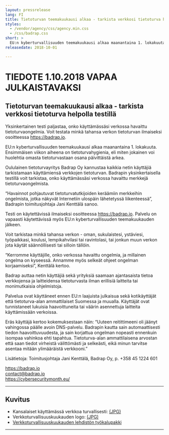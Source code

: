 ```yaml
---
layout: pressrelease
lang: FI
title: Tietoturvan teemakuukausi alkaa - tarkista verkkosi tietoturva helpolla testillä
styles:
  - /vendor/agency/css/agency.min.css
  - /css/badrap.css
short: >
  EU:n kyberturvallisuuden teemakuukausi alkaa maanantaina 1. lokakuuta. Ensimmäisen viikon aiheena on tietoturvahygienia, eli miten jokainen voi huolehtia omasta tietoturvastaan osana päivittäistä arkea. Oululainen tietoturvayritys Badrap Oy kannustaa kaikkia netin käyttäjiä tarkistamaan käyttämiensä verkkojen tietoturvan.
releasedate: 2018-10-01

---
```


# TIEDOTE 1.10.2018 VAPAA JULKAISTAVAKSI

## Tietoturvan teemakuukausi alkaa - tarkista verkkosi tietoturva helpolla testillä

Yksinkertainen testi paljastaa, onko käyttämässäsi verkossa havaittu tietoturvaongelmia. Voit testata minkä tahansa verkon tietoturvan ilmaiseksi osoitteessa <https://badrap.io>.

EU:n kyberturvallisuuden teemakuukausi alkaa maanantaina 1. lokakuuta. Ensimmäisen viikon aiheena on tietoturvahygienia, eli miten jokainen voi huolehtia omasta tietoturvastaan osana päivittäistä arkea.

Oululainen tietoturvayritys Badrap Oy kannustaa kaikkia netin käyttäjiä tarkistamaan käyttämiensä verkkojen tietoturvan. Badrapin yksinkertaisella testillä voit tarkistaa, onko käyttämässäsi verkossa havaittu merkkejä tietoturvaongelmista.

“Havainnot pohjautuvat tietoturvatutkijoiden keräämiin merkkeihin ongelmista, jotka näkyvät Internetiin ulospäin lähetetyssä liikenteessä”, Badrapin toimitusjohtaja Jani Kenttälä sanoo.

Testi on käytettävissä ilmaiseksi osoitteessa <https://badrap.io>. Palvelu on vapaasti käytettävissä myös EU:n kyberturvallisuuden teemakuukauden jälkeen.

Voit tarkistaa minkä tahansa verkon - oman, sukulaistesi, ystäviesi, työpaikkasi, koulusi, lempikahvilasi tai ravintolasi, tai jonkun muun verkon jota käytät säännöllisesti tai silloin tällöin.

“Kerromme käyttäjille, onko verkossa havaittu ongelmia, ja millainen ongelma on kyseessä. Annamme myös selkeät ohjeet ongelman korjaamiseksi”, Kenttälä kertoo.

Badrap auttaa netin käyttäjiä sekä yrityksiä saamaan ajantasaista tietoa verkkojensa ja laitteidensa tietoturvasta ilman erillisiä laitteita tai monimutkaisia ohjelmistoja.

Palvelua ovat käyttäneet ennen EU:n laajuista julkaisua sekä kotikäyttäjät että tietoturva-alan ammattilaiset Suomessa ja muualla. Käyttäjät ovat tunnistaneet lukuisia haavoittuneita tai väärin asennettuja laitteita käyttämissään verkoissa.

Eräs käyttäjä kertoo kokemuksestaan näin: “Uuteen reitittimeeni oli jäänyt vahingossa päälle avoin DNS-palvelu. Badrapin kautta sain automaattisesti tiedon haavoittuvuudesta, ja sain korjattua ongelman nopeasti ennenkuin isompaa vahinkoa ehti tapahtua. Tietoturva-alan ammattilaisena arvostan että saan tiedot virheistä välittömästi ja selkeästi, eikä minun tarvitse asentaa mitään ylimääräistä verkkooni.”

Lisätietoja:
Toimitusjohtaja Jani Kenttälä, Badrap Oy, p. +358 45 1224 601

<https://badrap.io><br>
contact@badrap.io<br>
<https://cybersecuritymonth.eu/>

----
## Kuvitus

* Kansalaiset käyttämässä verkkoa turvallisesti: [(JPG)](/press/cartoon.jpg)
* Verkkoturvallisuuskuukauden logo: [(JPG)](https://cybersecuritymonth.eu/press-campaign-toolbox/visual-identity/ecsm-logos/fi-ecsm-logo.jpg)
* [Verkkoturvallisuuskuukauden lehdistön työkalupakki](https://cybersecuritymonth.eu/press-campaign-toolbox)

----
